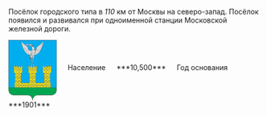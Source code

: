 <!--2021-10-26 00:36:01-->
Посёлок городского типа в *110* км от Москвы на северо-запад.
Посёлок появился и развивался при одноименной станции Московской железной дороги.

<span class="dt">
  <img src="Shahovskaya.gif" align="middle" width="96px"> &emsp; 
<span class="dtc">
  Население &emsp; ***10,500*** &emsp;
  Год&nbsp;основания &emsp; ***1901***
</span>
</span>